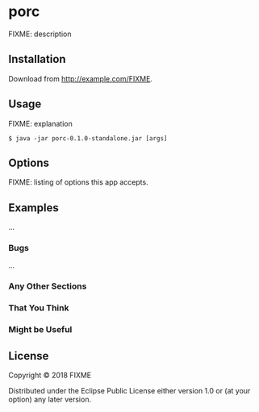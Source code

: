 # porc

FIXME: description

## Installation

Download from http://example.com/FIXME.

## Usage

FIXME: explanation

    $ java -jar porc-0.1.0-standalone.jar [args]

## Options

FIXME: listing of options this app accepts.

## Examples

...

### Bugs

...

### Any Other Sections
### That You Think
### Might be Useful

## License

Copyright © 2018 FIXME

Distributed under the Eclipse Public License either version 1.0 or (at
your option) any later version.
